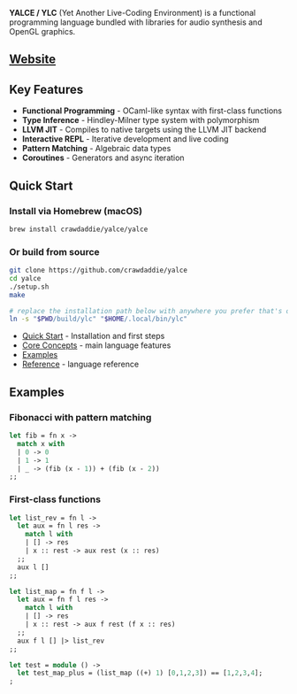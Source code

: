 **YALCE / YLC** (Yet Another Live-Coding Environment) is a functional programming language bundled with libraries for audio synthesis and OpenGL graphics.

## [Website](https://crawdaddie.github.io/yalce/)

## Key Features

- **Functional Programming** - OCaml-like syntax with first-class functions
- **Type Inference** - Hindley-Milner type system with polymorphism
- **LLVM JIT** - Compiles to native targets using the LLVM JIT backend
- **Interactive REPL** - Iterative development and live coding
- **Pattern Matching** - Algebraic data types
- **Coroutines** - Generators and async iteration

## Quick Start

### Install via Homebrew (macOS)
```bash
brew install crawdaddie/yalce/yalce
```
### Or build from source
```bash
git clone https://github.com/crawdaddie/yalce
cd yalce
./setup.sh
make

# replace the installation path below with anywhere you prefer that's on your $PATH
ln -s "$PWD/build/ylc" "$HOME/.local/bin/ylc"
```

- [Quick Start](docs/getting_started.md) - Installation and first steps
- [Core Concepts](docs/core_concepts.md) - main language features
- [Examples](docs/examples.md) 
- [Reference](docs/reference.md) - language reference 


## Examples

### Fibonacci with pattern matching
```ocaml
let fib = fn x ->
  match x with
  | 0 -> 0
  | 1 -> 1
  | _ -> (fib (x - 1)) + (fib (x - 2))
;;
```

### First-class functions
```ocaml
let list_rev = fn l ->
  let aux = fn l res ->
    match l with
    | [] -> res
    | x :: rest -> aux rest (x :: res)
  ;;
  aux l []
;;

let list_map = fn f l ->
  let aux = fn f l res -> 
    match l with
    | [] -> res
    | x :: rest -> aux f rest (f x :: res) 
  ;;
  aux f l [] |> list_rev
;;

let test = module () ->
  let test_map_plus = (list_map ((+) 1) [0,1,2,3]) == [1,2,3,4];
;
```


